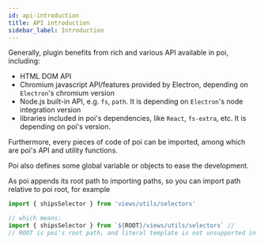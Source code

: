 ```yaml
---
id: api-introduction
title: API introduction
sidebar_label: Introduction
---
```


Generally, plugin benefits from rich and various API available in poi, including:

* HTML DOM API
* Chromium javascript API/features provided by Electron, depending on `Electron`'s chromium version
* Node.js built-in API, e.g. `fs`, `path`. It is depending on `Electron`'s node integration version
* libraries included in poi's dependencies, like `React`, `fs-extra`, etc. It is depending on poi's version.

Furthermore, every pieces of code of poi can be imported, among which are poi's API and utility functions.

Poi also defines some global variable or objects to ease the development.

As poi appends its root path to importing paths, so you can import path relative to poi root, for example

```javascript
import { shipsSelector } from 'views/utils/selectors'

// which means:
import { shipsSelector } from `${ROOT}/views/utils/selectors` //
// ROOT is poi's root path, and literal template is not unsupported in `import` syntax
```
